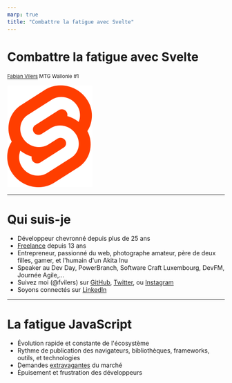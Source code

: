 ```yaml
---
marp: true
title: "Combattre la fatigue avec Svelte"
---
```


<style>
  :root {
    --color-accent-fg: #ed5422;
    --color-canvas-default: #212121;
    --color-fg-default: #fff;
    --color-fg-muted: #999;
    --h1-color: var(--color-fg-default);
    --heading-strong-color: var(--color-accent-fg);
  }
</style>

# Combattre la fatigue avec <strong>Svelte</strong>

<small>[Fabian Vilers](https://github.com/fvilers)
MTG Wallonie #1</small>

![bg right](./img/Svelte_Logo.svg)

---

# Qui suis-je

- Développeur chevronné depuis plus de 25 ans
- [Freelance](https://www.dev-one.com/) depuis 13 ans
- Entrepreneur, passionné du web, photographe amateur, père de deux filles, gamer, et l'humain d'un Akita Inu
- Speaker au Dev Day, PowerBranch, Software Craft Luxembourg, DevFM, Journée Agile,...
- Suivez moi (@fvilers) sur [GitHub](https://github.com/fvilers), [Twitter](https://twitter.com/fvilers), ou [Instagram](https://www.instagram.com/fvilers)
- Soyons connectés sur [LinkedIn](https://www.linkedin.com/in/fvilers)

---

# La fatigue JavaScript

- Évolution rapide et constante de l'écosystème
- Rythme de publication des navigateurs, bibliothèques, frameworks, outils, et technologies
- Demandes [extravagantes](https://twitter.com/tiangolo/status/1281946592459853830?lang=en) du marché
- Épuisement et frustration des développeurs
